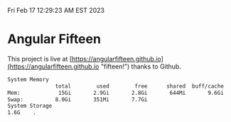 Fri Feb 17 12:29:23 AM EST 2023

# Angular Fifteen


This project is live at [https://angularfifteen.github.io](https://angularfifteen.github.io "fifteen!") thanks to Github.

```bash
System Memory
               total        used        free      shared  buff/cache   available
Mem:            15Gi       2.9Gi       2.8Gi       644Mi       9.6Gi        11Gi
Swap:          8.0Gi       351Mi       7.7Gi
System Storage
1.6G	.
```
